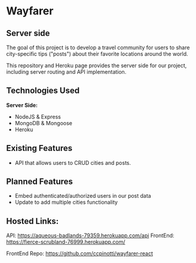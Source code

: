 # Wayfarer
## Server side

The goal of this project is to develop a travel community for users to share city-specific tips ("posts") about their favorite locations around the world.

This repository and Heroku page provides the server side for our project, including server routing and API implementation.

## Technologies Used

**Server Side:**
- NodeJS & Express
- MongoDB & Mongoose
- Heroku

## Existing Features
- API that allows users to CRUD cities and posts.

## Planned Features
- Embed authenticated/authorized users in our post data
- Update to add multiple cities functionality

## Hosted Links:
API:
<https://aqueous-badlands-79359.herokuapp.com/api>
FrontEnd: 
<https://fierce-scrubland-76999.herokuapp.com/>

FrontEnd Repo:
<https://github.com/ccpinotti/wayfarer-react>
